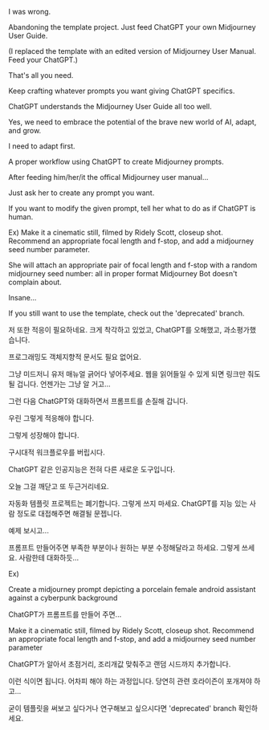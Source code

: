 I was wrong.

Abandoning the template project. Just feed ChatGPT your own Midjourney User Guide.

(I replaced the template with an edited version of Midjourney User Manual. Feed your ChatGPT.)

That's all you need.

Keep crafting whatever prompts you want giving ChatGPT specifics.

ChatGPT understands the Midjourney User Guide all too well.

Yes, we need to embrace the potential of the brave new world of AI, adapt, and grow.

I need to adapt first.

A proper workflow using ChatGPT to create Midjourney prompts.

After feeding him/her/it the offical Midjourney user manual...

Just ask her to create any prompt you want.

If you want to modify the given prompt, tell her what to do as if ChatGPT is human.

Ex) Make it a cinematic still, filmed by Ridely Scott, closeup shot. Recommend an appropriate focal length and f-stop, and add a midjourney seed number parameter.

She will attach an appropriate pair of focal length and f-stop with a random midjourney seed number: all in proper format Midjourney Bot doesn't complain about.

Insane...

If you still want to use the template, check out the 'deprecated' branch.

저 또한 적응이 필요하네요. 크게 착각하고 있었고, ChatGPT를 오해했고, 과소평가했습니다.

프로그래밍도 객체지향적 문서도 필요 없어요.

그냥 미드저니 유저 매뉴얼 긁어다 넣어주세요. 웹을 읽어들일 수 있게 되면 링크만 줘도 될 겁니다. 언젠가는 그냥 알 거고...

그런 다음 ChatGPT와 대화하면서 프롬프트를 손질해 갑니다.

우린 그렇게 적응해야 합니다.

그렇게 성장해야 합니다.

구시대적 워크플로우를 버립시다.

ChatGPT 같은 인공지능은 전혀 다른 새로운 도구입니다.

오늘 그걸 깨닫고 또 두근거리네요.

자동화 템플릿 프로젝트는 폐기합니다. 그렇게 쓰지 마세요. ChatGPT를 지능 있는 사람 정도로 대접해주면 해결될 문젭니다.

예제 보시고...

프롬프트 만들어주면 부족한 부분이나 원하는 부분 수정해달라고 하세요. 그렇게 쓰세요. 사람한테 대화하듯...

Ex)

Create a midjourney prompt depicting a porcelain female android assistant against a cyberpunk background

ChatGPT가 프롬프트를 만들어 주면...

Make it a cinematic still, filmed by Ridely Scott, closeup shot. Recommend an appropriate focal length and f-stop, and add a midjourney seed number parameter

ChatGPT가 알아서 초점거리, 조리개값 맞춰주고 랜덤 시드까지 추가합니다.

이런 식이면 됩니다. 어차피 해야 하는 과정입니다. 당연히 관련 호라이즌이 포개져야 하고...

굳이 템플릿을 써보고 싶다거나 연구해보고 싶으시다면  'deprecated' branch 확인하세요.